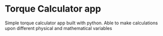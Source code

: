 # Torque Calculator app
Simple torque calculator app built with python. Able to make calculations upon different physical and mathematical variables 
